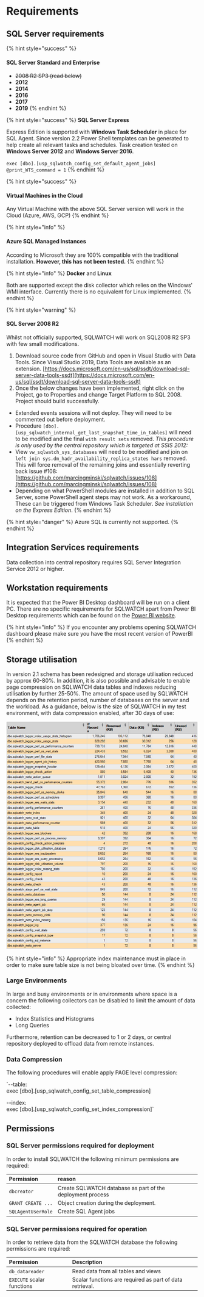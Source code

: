 # Requirements

## SQL Server requirements

{% hint style="success" %}
#### SQL Server Standard and Enterprise

* ~~2008 R2 SP3 \(read below\)~~
* **2012**
* **2014**
* **2016**
* **2017**
* **2019**
{% endhint %}

{% hint style="success" %}
**SQL Server Express**

Express Edition is supported with **Windows Task Scheduler** in place for SQL Agent. Since version 2.2 Power Shell templates can be generated to help create all relevant tasks and schedules. Task creation tested on **Windows Server 2012** and **Windows Server 2016**.

`exec [dbo].[usp_sqlwatch_config_set_default_agent_jobs] @print_WTS_command = 1`
{% endhint %}

{% hint style="success" %}
#### Virtual Machines in the Cloud

Any Virtual Machine with the above SQL Server version will work in the Cloud \(Azure, AWS, GCP\)
{% endhint %}

{% hint style="info" %}
#### Azure SQL Managed Instances 

According to Microsoft they are 100% compatible with the traditional installation. **However, this has not been tested.**
{% endhint %}

{% hint style="info" %}
**Docker** and **Linux** 

Both are supported except the disk collector which relies on the Windows' WMI interface. Currently there is no equivalent for Linux implemented.
{% endhint %}

{% hint style="warning" %}
#### SQL Server 2008 R2

Whilst not officially supported, SQLWATCH will work on SQL2008 R2 SP3 with few small modifications.

1. Download source code from GitHub and open in Visual Studio with Data Tools. Since Visual Studio 2019, Data Tools are available as an extension. [https://docs.microsoft.com/en-us/sql/ssdt/download-sql-server-data-tools-ssdt](https://docs.microsoft.com/en-us/sql/ssdt/download-sql-server-data-tools-ssdt)
2. Once the below changes have been implemented, right click on the Project, go to Properties and change Target Platform to SQL 2008. Project should build successfully.

* Extended events sessions will not deploy. They will need to be commented out before deployment.
* Procedure `[dbo].[usp_sqlwatch_internal_get_last_snapshot_time_in_tables]` will need to be modified and the final `with result sets` removed. _This procedure is only used by the central repository which is targeted at SSIS 2012:_
* View `vw_sqlwatch_sys_databases` will need to be modified and join on `left join sys.dm_hadr_availability_replica_states hars` removed. This will force removal of the remaining joins and essentially reverting back issue \#108: [https://github.com/marcingminski/sqlwatch/issues/108](https://github.com/marcingminski/sqlwatch/issues/108)
* Depending on what PowerShell modules are installed in addition to SQL Server, some PowerShell agent steps may not work. As a workaround, These can be triggered from Windows Task Scheduler. _See installation on the Express Edition_.
{% endhint %}

{% hint style="danger" %}
Azure SQL is currently not supported.
{% endhint %}

## Integration Services requirements

Data collection into central repository requires SQL Server Integration Service 2012 or higher. 

## Workstation requirements

It is expected that the Power BI Desktop dashboard will be run on a client PC. There are no specific requirements for SQLWATCH apart from Power BI Desktop requirements which can be found on the [Power BI website](https://docs.microsoft.com/en-us/power-bi/desktop-get-the-desktop#minimum-requirements).  

{% hint style="info" %}
If you encounter any problems opening SQLWATCH dashboard please make sure you have the most recent version of PowerBI
{% endhint %}

## Storage utilisation

In version 2.1 schema has been redesigned and storage utilisation reduced by approx 60-80%. In addition, it is also possible and advisable to enable page compression on SQLWATCH data tables and indexes reducing utilisation by further 25-50%. The amount of space used by SQLWATCH depends on the retention period, number of databases on the server and the workload. As a guidance, below is the size of SQLWATCH in my test environment, with data compression enabled, after 30 days of use:

![Top tables after 30 days of use](../.gitbook/assets/image%20%2812%29.png)

{% hint style="info" %}
Appropriate index maintenance must in place in order to make sure table size is not being bloated over time.
{% endhint %}

### Large Environments

In large and busy environments or in environments where space is a concern the following collectors can be disabled to limit the amount of data collected:

* Index Statistics and Histograms 
* Long Queries

Furthermore, retention can be decreased to 1 or 2 days, or central repository deployed to offload data from remote instances.

### Data Compression

The following procedures will enable apply PAGE level compression:

`--table:  
exec [dbo].[usp_sqlwatch_config_set_table_compression]  
  
--index:  
exec [dbo].[usp_sqlwatch_config_set_index_compression]`

## Permissions

### SQL Server permissions required for deployment

In order to install SQLWATCH the following minimum permissions are required:

| Permission | reason |
| :--- | :--- |
| `dbcreator` | Create SQLWATCH database as part of the deployment process |
| `GRANT CREATE ...` | Object creation during the deployment.  |
| `SQLAgentUserRole` | Create SQL Agent jobs |

### SQL Server permissions required for operation

In order to retrieve data from the SQLWATCH database the following permissions are required:

| Permission | Description |
| :--- | :--- |
| `db_datareader` | Read data from all tables and views |
| `EXECUTE` scalar functions | Scalar functions are required as part of data retrieval. |





